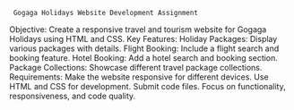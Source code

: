      Gogaga Holidays Website Development Assignment

Objective: Create a responsive travel and tourism website for Gogaga Holidays using HTML and CSS.
Key Features:
Holiday Packages: Display various packages with details.
Flight Booking: Include a flight search and booking feature.
Hotel Booking: Add a hotel search and booking section.
Package Collections: Showcase different travel package collections.
Requirements:
Make the website responsive for different devices.
Use HTML and CSS for development.
Submit code files.
Focus on functionality, responsiveness, and code quality.




